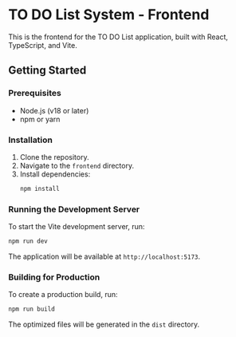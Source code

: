 # TO DO List System - Frontend

This is the frontend for the TO DO List application, built with React, TypeScript, and Vite.

## Getting Started

### Prerequisites

- Node.js (v18 or later)
- npm or yarn

### Installation

1. Clone the repository.
2. Navigate to the `frontend` directory.
3. Install dependencies:
   ```bash
   npm install
   ```

### Running the Development Server

To start the Vite development server, run:

```bash
npm run dev
```

The application will be available at `http://localhost:5173`.

### Building for Production

To create a production build, run:

```bash
npm run build
```

The optimized files will be generated in the `dist` directory.

